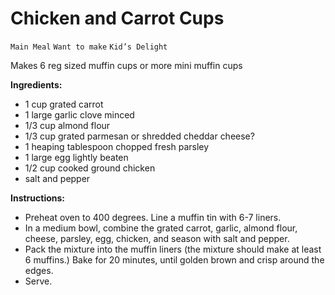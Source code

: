 # Chicken and Carrot Cups

`Main Meal` `Want to make` `Kid’s Delight`

Makes 6 reg sized muffin cups or more mini muffin cups

**Ingredients:**

- 1 cup grated carrot
- 1 large garlic clove minced
- 1/3 cup almond flour
- 1/3 cup grated parmesan or shredded cheddar cheese?
- 1 heaping tablespoon chopped fresh parsley
- 1 large egg lightly beaten
- 1/2 cup cooked ground chicken
- salt and pepper

**Instructions:**

- Preheat oven to 400 degrees. Line a muffin tin with 6-7 liners.
- In a medium bowl, combine the grated carrot, garlic, almond flour, cheese, parsley, egg, chicken, and season with salt and pepper.
- Pack the mixture into the muffin liners (the mixture should make at least 6 muffins.) Bake for 20 minutes, until golden brown and crisp around the edges.
- Serve.
